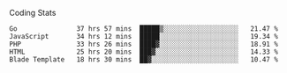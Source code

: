 Coding Stats
<!--START_SECTION:waka-->

```text
Go               37 hrs 57 mins  █████▒░░░░░░░░░░░░░░░░░░░   21.47 %
JavaScript       34 hrs 12 mins  █████░░░░░░░░░░░░░░░░░░░░   19.34 %
PHP              33 hrs 26 mins  ████▓░░░░░░░░░░░░░░░░░░░░   18.91 %
HTML             25 hrs 20 mins  ███▓░░░░░░░░░░░░░░░░░░░░░   14.33 %
Blade Template   18 hrs 30 mins  ██▓░░░░░░░░░░░░░░░░░░░░░░   10.47 %
```

<!--END_SECTION:waka-->
